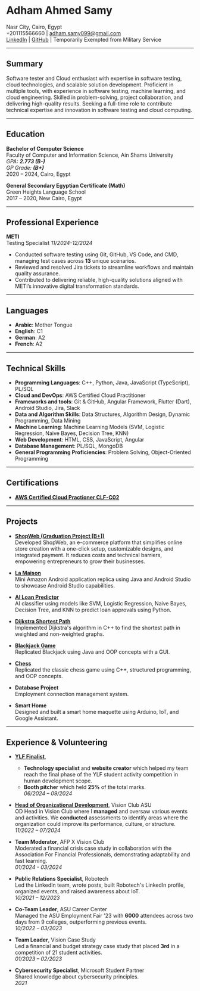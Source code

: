 # Adham Ahmed Samy
Nasr City, Cairo, Egypt  
+201115566660 | [adham.samy099@gmail.com](mailto:adham.samy099@gmail.com)  
[LinkedIn](https://www.linkedin.com/in/adham-samy99/) | [GitHub](https://github.com/AdhamSamy58) | Temporarily Exempted from Military Service

---

## Summary
Software tester and Cloud enthusiast with expertise in software testing, cloud technologies, and scalable solution development. Proficient in multiple tools, with experience in software testing, machine learning, and cloud engineering. Skilled in problem-solving, project collaboration, and delivering high-quality results. Seeking a full-time role to contribute technical expertise and innovation in software testing and cloud computing.  

---

## Education
**Bachelor of Computer Science**  
Faculty of Computer and Information Science, Ain Shams University  
*GPA: **2.773 (B-)***  
*GP Grade: **(B+)***  
2020 – 2024, Cairo, Egypt

**General Secondary Egyptian Certificate (Math)**  
Green Heights Language School  
2017 – 2020, New Cairo, Egypt

---

## Professional Experience
**METI**  
Testing Specialist  *11/2024-12/2024*  
- Conducted software testing using Git, GitHub, VS Code, and CMD, managing test cases across **13** unique scenarios.  
- Reviewed and resolved Jira tickets to streamline workflows and maintain quality assurance.  
- Contributed to delivering reliable, high-quality solutions aligned with METI’s innovative digital transformation standards.  

---

## Languages
- **Arabic**: Mother Tongue  
- **English**: C1  
- **German**: A2  
- **French**: A2  

---

## Technical Skills
- **Programming Languages**: C++, Python, Java, JavaScript (TypeScript), PL/SQL  
- **Cloud and DevOps**: AWS Certified Cloud Practitioner  
- **Frameworks and tools**: Git & GitHub, Angular Framework, Flutter (Dart), Android Studio, Jira, Slack  
- **Data and Algorithm Skills**:  Data Structures, Algorithm Design, Dynamic Programming, Data Mining  
- **Machine Learning**: Machine Learning Models (SVM, Logistic Regression, Naive Bayes, Decision Tree, KNN)  
- **Web Development**: HTML, CSS, JavaScript, Angular  
- **Database Management**:  PL/SQL, MongoDB  
- **General Programming Proficiencies**: Problem Solving, Object-Oriented Programming  

---

## Certifications
- **[AWS Certified Cloud Practioner CLF-C02](https://udemy-certificate.s3.amazonaws.com/pdf/UC-405b480a-8198-444f-8e8f-be498f8208af.pdf)**  
  

---

## Projects
- **[ShopWeb (Graduation Project [B+])](https://github.com/AdhamSamy58/e-commerce-platform)**  
Developed ShopWeb, an e-commerce platform that simplifies online store creation with a one-click setup, customizable designs, and integrated payment. It reduces costs and technical barriers, empowering entrepreneurs to grow their businesses.  
  

- **[La Maison](https://github.com/AdhamSamy58/La-Maison)**  
  Mini Amazon Android application replica using Java and Android Studio to showcase Android Studio capabilities.  
  

- **[AI Loan Predictor](https://github.com/AdhamSamy58/Loan-Prediction-AI)**  
  AI classifier using models like SVM, Logistic Regression, Naive Bayes, Decision Tree, and KNN to predict loan approvals using Python.  
  

- **[Dijkstra Shortest Path](https://github.com/AdhamSamy58/Dijkstra-shortest-path)**  
  Implemented Dijkstra's algorithm in C++ to find the shortest path in weighted and non-weighted graphs.  
  

- **[Blackjack Game](https://github.com/AdhamSamy58/BlackJack)**  
  Replicated Blackjack using Java and OOP concepts with a GUI.  
  

- **[Chess](https://github.com/AdhamSamy58/Chess-game)**  
  Replicated the classic chess game using C++, structured programming, and OOP concepts.  
  

- **Database Project**  
  Employment connection management system.  

- **Smart Home**  
  Designed and built a smart home maquette using Arduino, IoT, and Google Assistant.  

---

## Experience & Volunteering
- **[YLF Finalist](https://www.facebook.com/photo/?fbid=845985367664276&set=pcb.845989794330500)**,  
  - **Technology specialist** and **website creator** which helped my team reach the final phase of the YLF student activity competition in human development scope.  
  - **Booth pitcher** which held **25%** of the total marks.  
  *06/2024 – 09/2024*


- **[Head of Organizational Development](https://www.instagram.com/p/CwVuozdtMpd/?utm_source=ig_web_copy_link&igshid=MzRlODBiNWFlZA==)**, Vision Club ASU  
  OD Head in Vision Club where I **managed** and oversaw various events and activities. We **conducted** assessments to identify areas where the organization could improve its performance, culture, or structure.  
  *11/2022 – 07/2024*

- **Team Moderator**, AFP X Vision Club  
  Moderated a financial crisis case study in collaboration with the Association For Financial Professionals, demonstrating adaptability and fast learning.  
  *01/2024 - 03/2024*

- **Public Relations Specialist**, Robotech  
  Led the LinkedIn team, wrote posts, built Robotech's LinkedIn profile, organized events, and raised awareness about IoT.  
  *10/2021 – 12/2023*

- **Co-Team Leader**, ASU Career Center  
  Managed the ASU Employment Fair '23 with **6000** attendees across two days from 9 colleges, outperforming previous events.  
  *10/2022 – 03/2023*

- **Team Leader**, Vision Case Study  
  Led a financial and budget strategy case study that placed **3rd** in a competition of 21 student activities.  
  *01/2023 – 02/2023*

<!-- - **[Student Union Member](https://www.facebook.com/FCIS.StudentUnion)**, FCIS Student Union  
  Managed sporting events like College League, Dean's Cup, Sports Day, and Valorant League.  
  *2022 – 2023* -->

- **Cybersecurity Specialist**, Microsoft Student Partner  
  Shared knowledge about cybersecurity principles.  
  *2021*


<!-- --- -->

<!-- ## Certifications & Links -->
